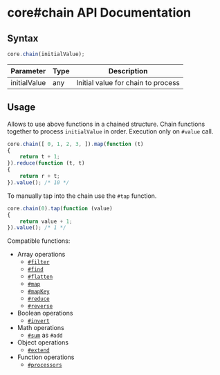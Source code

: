 # core#chain API Documentation

## Syntax

``` javascript
core.chain(initialValue);
```

| Parameter | Type | Description |
|--|--|--|
| initialValue | any | Initial value for chain to process |

## Usage

Allows to use above functions in a chained structure. Chain functions together to process `initialValue` in order. Execution only on `#value` call.

``` javascript
core.chain([ 0, 1, 2, 3, ]).map(function (t)
{
    return t + 1;
}).reduce(function (t, t)
{
    return r + t;
}).value(); /* 10 */
```

To manually tap into the chain use the `#tap` function.

``` javascript
core.chain(0).tap(function (value)
{
    return value + 1;
}).value(); /* 1 */
```

Compatible functions:
- Array operations
  - [`#filter`](../array/filter.md)
  - [`#find`](../array/find.md)
  - [`#flatten`](../array/flatten.md)
  - [`#map`](../array/map.md)
  - [`#mapKey`](../array/mapKey.md)
  - [`#reduce`](../array/reduce.md)
  - [`#reverse`](../array/reverse.md)
- Boolean operations
  - [`#invert`](../boolean/invert.md)
- Math operations
  - [`#sum`](../math/sum.md) as `#add`
- Object operations
  - [`#extend`](../object/extend.md)
- Function operations
  - [`#processors`](../function/processors.md)
